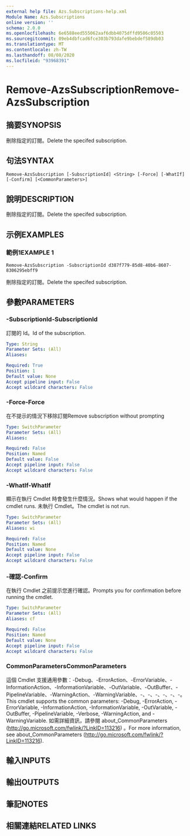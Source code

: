```yaml
---
external help file: Azs.Subscriptions-help.xml
Module Name: Azs.Subscriptions
online version: ''
schema: 2.0.0
ms.openlocfilehash: 6e6588eed555062aaf6dbb4075dffd9506c05503
ms.sourcegitcommit: 09eb4dbfcad6fce303b793dafe9bebdef589db03
ms.translationtype: MT
ms.contentlocale: zh-TW
ms.lasthandoff: 08/08/2020
ms.locfileid: "93968391"
---
```

# <span data-ttu-id="94f3c-101">Remove-AzsSubscription</span><span class="sxs-lookup"><span data-stu-id="94f3c-101">Remove-AzsSubscription</span></span>

## <span data-ttu-id="94f3c-102">摘要</span><span class="sxs-lookup"><span data-stu-id="94f3c-102">SYNOPSIS</span></span>
<span data-ttu-id="94f3c-103">刪除指定的訂閱。</span><span class="sxs-lookup"><span data-stu-id="94f3c-103">Delete the specifed subscription.</span></span>

## <span data-ttu-id="94f3c-104">句法</span><span class="sxs-lookup"><span data-stu-id="94f3c-104">SYNTAX</span></span>

```
Remove-AzsSubscription [-SubscriptionId] <String> [-Force] [-WhatIf] [-Confirm] [<CommonParameters>]
```

## <span data-ttu-id="94f3c-105">說明</span><span class="sxs-lookup"><span data-stu-id="94f3c-105">DESCRIPTION</span></span>
<span data-ttu-id="94f3c-106">刪除指定的訂閱。</span><span class="sxs-lookup"><span data-stu-id="94f3c-106">Delete the specifed subscription.</span></span>

## <span data-ttu-id="94f3c-107">示例</span><span class="sxs-lookup"><span data-stu-id="94f3c-107">EXAMPLES</span></span>

### <span data-ttu-id="94f3c-108">範例1</span><span class="sxs-lookup"><span data-stu-id="94f3c-108">EXAMPLE 1</span></span>
```
Remove-AzsSubscription -SubscriptionId d387f779-85d8-40b6-8607-8306295ebff9
```

<span data-ttu-id="94f3c-109">刪除指定的訂閱。</span><span class="sxs-lookup"><span data-stu-id="94f3c-109">Delete the specifed subscription.</span></span>

## <span data-ttu-id="94f3c-110">參數</span><span class="sxs-lookup"><span data-stu-id="94f3c-110">PARAMETERS</span></span>

### <span data-ttu-id="94f3c-111">-SubscriptionId</span><span class="sxs-lookup"><span data-stu-id="94f3c-111">-SubscriptionId</span></span>
<span data-ttu-id="94f3c-112">訂閱的 Id。</span><span class="sxs-lookup"><span data-stu-id="94f3c-112">Id of the subscription.</span></span>

```yaml
Type: String
Parameter Sets: (All)
Aliases:

Required: True
Position: 1
Default value: None
Accept pipeline input: False
Accept wildcard characters: False
```

### <span data-ttu-id="94f3c-113">-Force</span><span class="sxs-lookup"><span data-stu-id="94f3c-113">-Force</span></span>
<span data-ttu-id="94f3c-114">在不提示的情況下移除訂閱</span><span class="sxs-lookup"><span data-stu-id="94f3c-114">Remove subscription without prompting</span></span>

```yaml
Type: SwitchParameter
Parameter Sets: (All)
Aliases:

Required: False
Position: Named
Default value: False
Accept pipeline input: False
Accept wildcard characters: False
```

### <span data-ttu-id="94f3c-115">-WhatIf</span><span class="sxs-lookup"><span data-stu-id="94f3c-115">-WhatIf</span></span>
<span data-ttu-id="94f3c-116">顯示在執行 Cmdlet 時會發生什麼情況。</span><span class="sxs-lookup"><span data-stu-id="94f3c-116">Shows what would happen if the cmdlet runs.</span></span>
<span data-ttu-id="94f3c-117">未執行 Cmdlet。</span><span class="sxs-lookup"><span data-stu-id="94f3c-117">The cmdlet is not run.</span></span>

```yaml
Type: SwitchParameter
Parameter Sets: (All)
Aliases: wi

Required: False
Position: Named
Default value: None
Accept pipeline input: False
Accept wildcard characters: False
```

### <span data-ttu-id="94f3c-118">-確認</span><span class="sxs-lookup"><span data-stu-id="94f3c-118">-Confirm</span></span>
<span data-ttu-id="94f3c-119">在執行 Cmdlet 之前提示您進行確認。</span><span class="sxs-lookup"><span data-stu-id="94f3c-119">Prompts you for confirmation before running the cmdlet.</span></span>

```yaml
Type: SwitchParameter
Parameter Sets: (All)
Aliases: cf

Required: False
Position: Named
Default value: None
Accept pipeline input: False
Accept wildcard characters: False
```

### <span data-ttu-id="94f3c-120">CommonParameters</span><span class="sxs-lookup"><span data-stu-id="94f3c-120">CommonParameters</span></span>
<span data-ttu-id="94f3c-121">這個 Cmdlet 支援通用參數：-Debug、-ErrorAction、-ErrorVariable、-InformationAction、-InformationVariable、-OutVariable、-OutBuffer、-PipelineVariable、-WarningAction、-WarningVariable、-、-、-、-、-、-。</span><span class="sxs-lookup"><span data-stu-id="94f3c-121">This cmdlet supports the common parameters: -Debug, -ErrorAction, -ErrorVariable, -InformationAction, -InformationVariable, -OutVariable, -OutBuffer, -PipelineVariable, -Verbose, -WarningAction, and -WarningVariable.</span></span> <span data-ttu-id="94f3c-122">如需詳細資訊，請參閱 about_CommonParameters (http://go.microsoft.com/fwlink/?LinkID=113216) 。</span><span class="sxs-lookup"><span data-stu-id="94f3c-122">For more information, see about_CommonParameters (http://go.microsoft.com/fwlink/?LinkID=113216).</span></span>

## <span data-ttu-id="94f3c-123">輸入</span><span class="sxs-lookup"><span data-stu-id="94f3c-123">INPUTS</span></span>

## <span data-ttu-id="94f3c-124">輸出</span><span class="sxs-lookup"><span data-stu-id="94f3c-124">OUTPUTS</span></span>

## <span data-ttu-id="94f3c-125">筆記</span><span class="sxs-lookup"><span data-stu-id="94f3c-125">NOTES</span></span>

## <span data-ttu-id="94f3c-126">相關連結</span><span class="sxs-lookup"><span data-stu-id="94f3c-126">RELATED LINKS</span></span>
